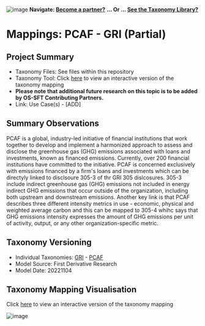 ![image](https://user-images.githubusercontent.com/112073913/188821900-0c411acf-fbdd-4163-adc9-3ba4e2be78df.png)
**Navigate: [Become a partner?](https://github.com/OS-SFT/06-COLLABORATORS-PARTNERS)**
**... Or ... [See the Taxonomy Library?](https://github.com/orgs/OS-SFT/projects/2)**

# Mappings: PCAF - GRI (Partial)

## Project Summary

- Taxonomy Files: See files within this repository
- Taxonomy Tool: Click [here](https://os-sft.solidatus.com/viewer/share/8Y9KVA7NjCU2P3mdi4URBnSaCeEaeoGk) to view an interactive version of the taxonomy mapping
- **Please note that additional future research on this topic is to be added by OS-SFT Contributing Partners.**
- Link: Use Case(s) - [ADD]

## Summary Observations

PCAF is a global, industry-led initiative of financial institutions that work together to develop and implement a harmonized approach to assess and disclose the greenhouse gas (GHG) emissions associated with loans and investments, known as financed emissions. Currently, over 200 financial institutions have committed to the initiative. PCAF is concerned exclusively with emissions financed by a firm's loans and investments which can be directyly linked to disclsoure 305-3 of thr GRI 305 dislcosures. 305-3  include indirect greenhouse gas (GHG) emissions not included in energy indirect GHG emissions that occur outside of the organization, including both upstream and downstream emissions. Another key link is that PCAF describes three different intensity metrics in use - economic, physical and weighted average carbon and this can be mapped to 305-4 whihc says that GHG emissions intensity expresses the amount of GHG emissions per unit of activity, output, or any other organization-specific metric. 

## Taxonomy Versioning

- Individual Taxonomies: [GRI](https://github.com/OS-SFT/Taxonomy-Mappings-Library/tree/main/Single%20Taxonomies/GRI) - [PCAF](https://github.com/OS-SFT/Taxonomy-Mappings-Library/tree/main/Single%20Taxonomies/PCAF)
- Model Source: First Derivative Research
- Model Date: 20221104

## Taxonomy Mapping Visualisation

Click [here](https://os-sft.solidatus.com/viewer/share/8Y9KVA7NjCU2P3mdi4URBnSaCeEaeoGk) to view an interactive version of the taxonomy mapping

![image](https://github.com/OS-SFT/Taxonomy-Mappings-Library/assets/112079442/430aed69-486e-4d0a-8a03-2ff0f9a9c1ac)
